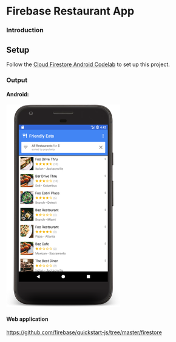 # Firebase Restaurant App
### Introduction

## Setup

Follow the <a href="https://codelabs.developers.google.com/codelabs/firestore-android/index.html">Cloud Firestore Android Codelab</a> to set up this project.

### Output

#### Android: 
<img src="./sceenshots/home.png" height="534" width="300"/>

#### Web application
https://github.com/firebase/quickstart-js/tree/master/firestore
